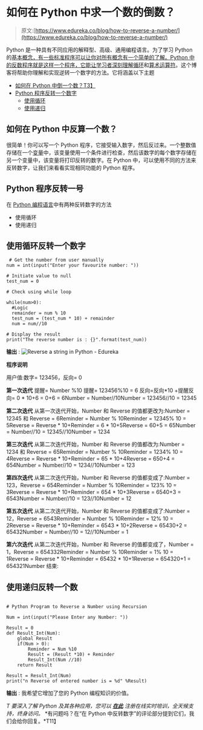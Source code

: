 # 如何在 Python 中求一个数的倒数？

> 原文:[https://www.edureka.co/blog/how-to-reverse-a-number/](https://www.edureka.co/blog/how-to-reverse-a-number/)

Python 是一种具有不同应用的解释型、高级、通用编程语言。为了学习 Python 的[基本概念，有一些标准程序可以让你对所有概念有一个简单的了解。Python 中的反数程序就是这样一个程序，它能让学习者深刻理解](https://www.edureka.co/blog/python-basics/)[循环](https://www.edureka.co/blog/loops-in-python/)和[算术运算符](https://www.edureka.co/blog/operators-in-python/)。这个博客将帮助你理解和实现逆转一个数字的方法。它将涵盖以下主题

*   [如何在 Python 中倒一个数？T3】](#how)
*   [Python 程序反转一个数字](#reverse)
    *   [使用循环](#loop)
    *   [使用递归](#recursion)

## **如何在 Python 中反算一个数？**

很简单！你可以写一个 Python 程序，它接受输入数字，然后反过来。一个整数值存储在一个[变量](https://www.edureka.co/blog/python-basics/#Variables)中，该变量使用一个条件进行检查，然后该数字的每个数字存储在另一个变量中，该变量将打印反转的数字。在 Python 中，可以使用不同的方法来反转数字，让我们来看看实现相同功能的 Python 程序。

## **Python 程序反转一号**

在 [Python 编程语言](https://www.edureka.co/blog/python-programming-language)中有两种反转数字的方法

*   使用循环
*   使用递归

## **使用循环反转一个数字**

```
 # Get the number from user manually 
num = int(input("Enter your favourite number: "))

# Initiate value to null
test_num = 0

# Check using while loop

while(num>0):
  #Logic
  remainder = num % 10
  test_num = (test_num * 10) + remainder
  num = num//10

# Display the result
print("The reverse number is : {}".format(test_num))

```

**输出** : ![Reverse a string in Python - Edureka](../Images/cd8024e851d0e5203c0388ff99f61dfb.png)

**程序说明**

用户值:数字= 123456，反向= 0

**第一次迭代** 提醒= Number %10 提醒= 123456%10 = 6 反向=反向*10 +提醒反向= 0 * 10+6 = 0+6 = 6Number = Number//10Number = 123456//10 = 12345

**第二次迭代** 从第一次迭代开始，Number 和 Reverse 的值都更改为:Number = 12345 和 Reverse = 6Reminder = Number % 10Reminder = 12345% 10 = 5Reverse = Reverse * 10+Reminder = 6 * 10+5Reverse = 60+5 = 65Number = Number//10 = 12345//10Number = 1234

**第三次迭代** 从第二次迭代开始，Number 和 Reverse 的值都改为:Number = 1234 和 Reverse = 65Reminder = Number % 10Reminder = 1234% 10 = 4Reverse = Reverse * 10+Reminder = 65 * 10+4Reverse = 650+4 = 654Number = Number//10 = 1234//10Number = 123

**第四次迭代** 从第二次迭代开始，Number 和 Reverse 的值都变成了:Number = 123，Reverse = 654Reminder = Number % 10Reminder = 123% 10 = 3Reverse = Reverse * 10+Reminder = 654 * 10+3Reverse = 6540+3 = 6543Number = Number//10 = 123//10Number = 12

**第五次迭代** 从第二次迭代开始，Number 和 Reverse 的值都变成了:Number = 12，Reverse = 6543Reminder = Number % 10Reminder = 12% 10 = 2Reverse = Reverse * 10+Reminder = 6543 * 10+2Reverse = 65430+2 = 65432Number = Number//10 = 12//10Number = 1

**第六次迭代** 从第二次迭代开始，Number 和 Reverse 的值都变成了，Number = 1，Reverse = 654332Reminder = Number % 10Reminder = 1% 10 = 1Reverse = Reverse * 10+Reminder = 65432 * 10+1Reverse = 654320+1 = 654321Number 结束:

## **使用递归反转一个数**

```

# Python Program to Reverse a Number using Recursion

Num = int(input("Please Enter any Number: "))

Result = 0
def Result_Int(Num):
    global Result
    if(Num > 0):
        Reminder = Num %10
        Result = (Result *10) + Reminder
        Result_Int(Num //10)
    return Result

Result = Result_Int(Num)
print("n Reverse of entered number is = %d" %Result)

```

**输出** : 我希望它增加了您的 Python 编程知识的价值。

*T 要深入了解 Python 及其各种应用，您可以 [**在此**](https://www.edureka.co/python/) 注册在线实时培训，全天候支持，终身访问。* *有问题吗？在“在 Python 中反转数字”的评论部分提到它们，我们会给你回复。*T11】